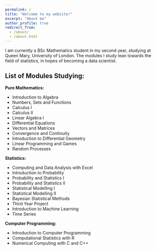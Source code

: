```yaml
---
permalink: /
title: "Welcome to my website!"
excerpt: "About me"
author_profile: true
redirect_from: 
  - /about/
  - /about.html
---
```


I am currently a BSc Mathematics student in my second year, studying at Queen Mary, University of London. The modules I study lean towards the field of statistics, in hopes of becoming a data scientist.

List of Modules Studying:
------
**Pure Mathematics:**
- Introduction to Algebra
- Numbers, Sets and Functions
- Calculus I
- Calculus II
- Linear Algebra I
- Differential Equations
- Vectors and Matrices
- Convergence and Continuity
- Introduction to Differential Geometry
- Linear Programming and Games
- Random Processes

**Statistics:**
- Computing and Data Analysis with Excel
- Introduction to Probability
- Probability and Statistics I
- Probability and Statistics II
- Statistical Modelling I
- Statistical Modelling II
- Bayesian Statistical Methods
- Third Year Project
- Introduction to Machine Learning
- Time Series

**Computer Programming:**
- Introduction to Computer Programming
- Computational Statistics with R
- Numerical Computing with C and C++
